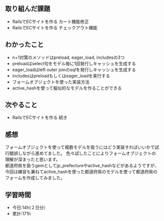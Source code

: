 ## 取り組んだ課題
- RailsでECサイトを作る カート機能修正
- RailsでECサイトを作る チェックアウト機能

## わかったこと
- n+1対策のメソッドはpreload, eager_load, includesの3つ
- preloadはselect句をモデル毎に1回発行しキャッシュを生成する
- eager_loadはleft outer joinのsqlを発行しキャッシュを生成する
- includesはpreloadもしくはeager_loadを実行する
- フォームオブジェクトを使った実装方法
- active_hashを使って擬似的なモデルを作ることができる


## 次やること
- RailsでECサイトを作る 続き

## 感想
フォームオブジェクトを使って複数モデルを扱うにはどう実装すればいいかで試行錯誤しながら進めてました。
色々試したことによりフォームオブジェクトの理解が深まったと思います。    
都道府県を扱うgemとしてjp_prefectureやactive_hashなどがあるようですが、今回は練習も兼ねてactive_hashを使った都道府県のモデルを使って都道府県のフォームを作成してみました。

## 学習時間
- 今日:14h(２日分）
- 累計:171h

